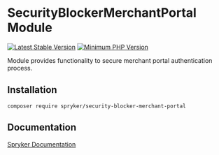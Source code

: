 # SecurityBlockerMerchantPortal Module
[![Latest Stable Version](https://poser.pugx.org/spryker/security-blocker-merchant-portal/v/stable.svg)](https://packagist.org/packages/spryker/security-blocker-merchant-portal)
[![Minimum PHP Version](https://img.shields.io/badge/php-%3E%3D%208.3-8892BF.svg)](https://php.net/)

Module provides functionality to secure merchant portal authentication process.

## Installation

```
composer require spryker/security-blocker-merchant-portal
```

## Documentation

[Spryker Documentation](https://docs.spryker.com)
